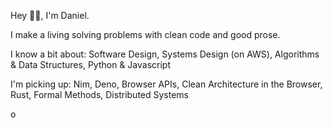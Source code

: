 
Hey 👋🏾, I'm Daniel.

I make a living solving problems with clean code and good prose.

I know a bit about: Software Design, Systems Design (on AWS), Algorithms & Data Structures, Python & Javascript

I'm picking up: Nim, Deno, Browser APIs, Clean Architecture in the Browser, Rust, Formal Methods, Distributed Systems

[<img align="left" alt="okeyokoro | LinkedIn" width="16px" src="https://cdn.jsdelivr.net/npm/simple-icons@v3/icons/linkedin.svg" />](https://linkedin.com/in/okeyokoro)

